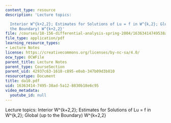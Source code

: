 ```yaml
---
content_type: resource
description: 'Lecture topics:

  Interior W^{k+2,2}; Estimates for Solutions of Lu = f in W^{k,2}; Global (up to
  the Boundary) W^{k+2,2}'
file: /courses/18-156-differential-analysis-spring-2004/16363414749538ad5a128830b18e6c95_da10.pdf
file_type: application/pdf
learning_resource_types:
- Lecture Notes
license: https://creativecommons.org/licenses/by-nc-sa/4.0/
ocw_type: OCWFile
parent_title: Lecture Notes
parent_type: CourseSection
parent_uid: 42937c63-1618-c895-e0ab-347b09d3b810
resourcetype: Document
title: da10.pdf
uid: 16363414-7495-38ad-5a12-8830b18e6c95
video_metadata:
  youtube_id: null
---
```

Lecture topics:
Interior W^{k+2,2}; Estimates for Solutions of Lu = f in W^{k,2}; Global (up to the Boundary) W^{k+2,2}